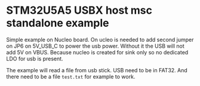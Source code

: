# STM32U5A5 USBX host msc standalone example

Simple example on Nucleo board. 
On ucleo is needed to add second jumper on JP6 on 5V_USB_C to power the usb power. Without it the USB will not add 5V on VBUS. Because nucleo is created for sink only so no dedicated LDO for usb is present. 

The example will read a file from usb stick. USB need to be in FAT32. And there need to be a file `test.txt` for example to work. 

